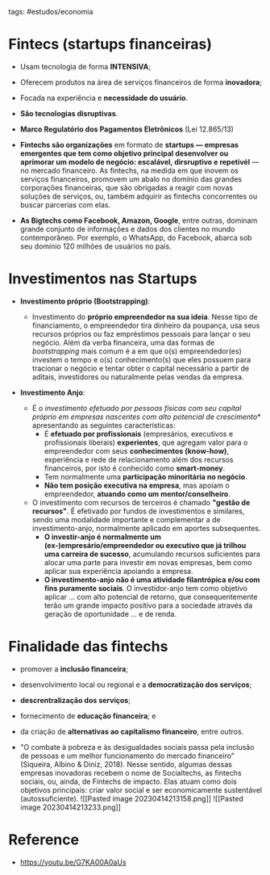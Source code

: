 tags: #estudos/economia 

# Fintecs (startups financeiras)
- Usam tecnologia de forma **INTENSIVA**;
- Oferecem produtos na área de serviços financeiros de forma **inovadora**;
- Focada na experiência e **necessidade do usuário**.
- **São tecnologias disruptivas**.

- **Marco Regulatório dos Pagamentos Eletrônicos** (Lei 12.865/13)

- **Fintechs são organizações** em formato de **startups — empresas emergentes que tem como objetivo principal desenvolver ou aprimorar um modelo de negócio: escalável, dirsruptivo e repetivél** — no mercado financeiro. As fintechs, na medida em que inovem os serviços financeiros, promovem um abalo no domínio das grandes corporações financeiras, que são obrigadas a reagir com novas soluções de serviços, ou, também adquirir as fintechs concorrentes ou buscar parcerias com elas.

- **As Bigtechs como Facebook, Amazon, Google**, entre outras, dominam grande conjunto de informações e dados dos clientes no mundo contemporâneo. Por exemplo, o WhatsApp, do Facebook, abarca sob seu domínio 120 milhões de usuários no país.

# Investimentos nas Startups
- **Investimento próprio (Bootstrapping)**:
	- Investimento do **próprio empreendedor na sua ideia**. Nesse tipo de financiamento, o empreendedor tira dinheiro da poupança, usa seus recursos próprios ou faz empréstimos pessoais para lançar o seu negócio. Além da verba financeira, uma das formas de *bootstrapping* mais comum é a em que o(s) empreendedor(es) investem o tempo e o(s) conhecimento(s) que eles possuem para tracionar o negócio e tentar obter o capital necessário a partir de aditais, investidores ou naturalmente pelas vendas da empresa.

- **Investimento Anjo**:
	- É o **investimento efetuado por pessoas físicas com seu capital próprio* em empresas nascentes com alto potencial de crescimento** apresentando as seguintes características:
		- É **efetuado por profissionais** (empresários, executivos e profissionais liberais) **experientes**, que agregam valor para o empreendedor com seus **conhecimentos (know-how)**, experiência e rede de relacionamento além dos recursos financeiros, por isto é conhecido como **smart-money**.
		- Tem normalmente uma **participação minoritária no negócio**.
		- **Não tem posição executiva na empresa**, mas apoiam o empreendedor, **atuando como um mentor/conselheiro**.
	- O investimento com recursos de terceiros é chamado **"gestão de recursos"**. É efetivado por fundos de investimentos e similares, sendo uma modalidade importante e complementar a de investimento-anjo, normalmente aplicado em aportes subsequentes.
		- **O investir-anjo é normalmente um (ex-)empresário/empreendedor ou executivo que já trilhou uma carreira de sucesso**, acumulando recursos suficientes para alocar uma parte para investir em novas empresas, bem como aplicar sua experiência apoiando a empresa.
		- **O investimento-anjo não é uma atividade filantrópica e/ou com fins puramente sociais**. O investidor-anjo tem como objetivo aplicar ... com alto potencial de retorno, que consequentemente terão um grande impacto positivo para a sociedade através da geração de oportunidade ... e de renda.

# Finalidade das fintechs
- promover a **inclusão financeira**;
- desenvolvimento local ou regional e a **democratização dos serviços**;
- **descrentralização dos serviços**;
- fornecimento de **educação financeira**; e
- da criação de **alternativas ao capitalismo financeiro**, entre outros.

- "O combate à pobreza e às desigualdades sociais passa pela inclusão de pessoas e um melhor funcionamento do mercado financeiro" (Siqueira, Albino & Diniz, 2018). Nesse sentido, algumas dessas empresas inovadoras recebem o nome de Socialtechs, as fintechs sociais, ou, ainda, de Fintechs de impacto. Elas atuam como dois objetivos principais: criar valor social e ser economicamente sustentável (autossuficiente).
![[Pasted image 20230414213158.png]]
![[Pasted image 20230414213233.png]]

# Reference
- https://youtu.be/G7KA00A0aUs
